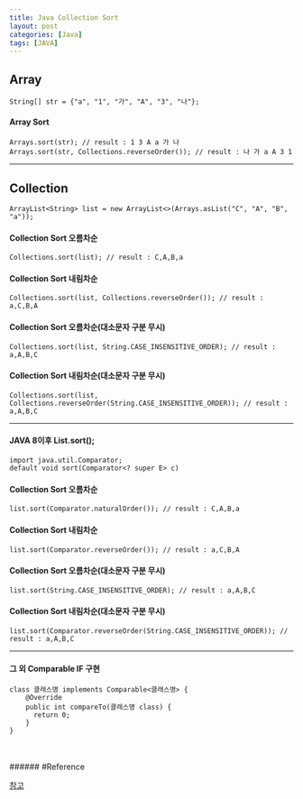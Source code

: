 ```yaml
---
title: Java Collection Sort
layout: post
categories: [Java]
tags: [JAVA]
---
```


## Array  
```
String[] str = {"a", "1", "가", "A", "3", "나"};
```  

#### Array Sort

```
Arrays.sort(str); // result : 1 3 A a 가 나
Arrays.sort(str, Collections.reverseOrder()); // result : 나 가 a A 3 1
```  

---
## Collection  
```
ArrayList<String> list = new ArrayList<>(Arrays.asList("C", "A", "B", "a"));
```  
#### Collection Sort 오름차순  
```
Collections.sort(list); // result : C,A,B,a
```

#### Collection Sort 내림차순  
```
Collections.sort(list, Collections.reverseOrder()); // result : a,C,B,A
```

#### Collection Sort 오름차순(대소문자 구분 무시)  
```
Collections.sort(list, String.CASE_INSENSITIVE_ORDER); // result : a,A,B,C
```

#### Collection Sort 내림차순(대소문자 구분 무시)  
```
Collections.sort(list, Collections.reverseOrder(String.CASE_INSENSITIVE_ORDER)); // result : a,A,B,C
```  

---
#### JAVA 8이후 List.sort();  
```
import java.util.Comparator;
default void sort(Comparator<? super E> c)
```
#### Collection Sort 오름차순  
```
list.sort(Comparator.naturalOrder()); // result : C,A,B,a
```

#### Collection Sort 내림차순  
```
list.sort(Comparator.reverseOrder()); // result : a,C,B,A
```

#### Collection Sort 오름차순(대소문자 구분 무시)  
```
list.sort(String.CASE_INSENSITIVE_ORDER); // result : a,A,B,C
```

#### Collection Sort 내림차순(대소문자 구분 무시)  
```
list.sort(Comparator.reverseOrder(String.CASE_INSENSITIVE_ORDER)); // result : a,A,B,C
```  
---
#### 그 외 Comparable IF 구현  
```
class 클래스명 implements Comparable<클래스명> {
    @Override    
    public int compareTo(클래스명 class) {  
      return 0;    
    }
}
```  

<br/>
<br/>
###### #Reference  

[참고](https://hianna.tistory.com/569)

